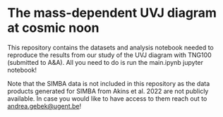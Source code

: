 # The mass-dependent UVJ diagram at cosmic noon

This repository contains the datasets and analysis notebook
needed to reproduce the results from our study of the UVJ
diagram with TNG100 (submitted to A&A). All you need to do is
run the main.ipynb jupyter notebook!

Note that the SIMBA data is not included in this repository as the
data products generated for SIMBA from Akins et al. 2022 are not
publicly available. In case you would like to have access to them
reach out to andrea.gebek@ugent.be!

